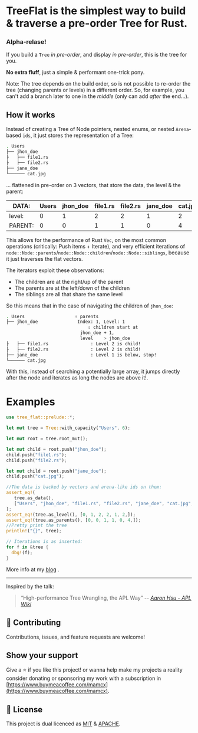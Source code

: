 # TreeFlat is the simplest way to build & traverse a pre-order Tree for Rust.

### Alpha-relase!

If you build a `Tree` *in pre-order*, and display *in pre-order*,
this is the tree for you.

**No extra fluff**, just a simple & performant one-trick pony.

Note: The tree depends on the build order, so is not possible to re-order the tree
(changing parents or levels) in a different order. So, for example, you can't add
a branch later to one in the *middle* (only can add *after* the end...).

## How it works

Instead of creating a Tree of Node pointers, nested enums, or nested `Arena`-based `ids`, it just stores the representation of a Tree:

```bash
. Users
├── jhon_doe
├   ├── file1.rs
├   ├── file2.rs
├── jane_doe
└────── cat.jpg
```

... flattened in pre-order on 3 vectors, that store the data, the level & the parent:

| DATA:  | Users | jhon_doe | file1.rs | file2.rs | jane_doe | cat.jpg |
|--------|-------|----------|----------|----------|----------|---------|
| level:  | 0     | 1        | 2        | 2        | 1        | 2       |
| PARENT:| 0     | 0        | 1        | 1        | 0        | 4       |

This allows for the performance of Rust `Vec`, on the most common operations
(critically: Push items + Iterate), and very efficient iterations of
`node::Node::parents`/`node::Node::children`/`node::Node::siblings`, because it just traverses the flat vectors.

The iterators exploit these observations:

* The children are at the right/up of the parent
* The parents are at the left/down of the children
* The siblings are all that share the same level

So this means that in the case of navigating the children of `jhon_doe`:

```bash
. Users					  ⇡ parents
├── jhon_doe			   Index: 1, Level: 1
					           ⇩ children start at 
							jhon_doe + 1,
							level 	 > jhon_doe
├   ├── file1.rs				: Level 2 is child!
├   ├── file2.rs				: Level 2 is child!
├── jane_doe			        : Level 1 is below, stop!
└────── cat.jpg
```

With this, instead of searching a potentially large array, it jumps directly after the node and iterates as long the nodes are above it!.

# Examples
```rust
use tree_flat::prelude::*;

let mut tree = Tree::with_capacity("Users", 6);

let mut root = tree.root_mut();

let mut child = root.push("jhon_doe");
child.push("file1.rs");
child.push("file2.rs");

let mut child = root.push("jane_doe");
child.push("cat.jpg");

//The data is backed by vectors and arena-like ids on them:
assert_eq!(
   tree.as_data(),
   ["Users", "jhon_doe", "file1.rs", "file2.rs", "jane_doe", "cat.jpg",]
);
assert_eq!(tree.as_level(), [0, 1, 2, 2, 1, 2,]);
assert_eq!(tree.as_parents(), [0, 0, 1, 1, 0, 4,]);
//Pretty print the tree
println!("{}", tree);

// Iterations is as inserted:
for f in &tree {
  dbg!(f);
}

```

More info at my [blog](https://www.elmalabarista.com/blog/2022-flat-tree/)  .

- - - - - -

Inspired by the talk:

> “High-performance Tree Wrangling, the APL Way”
> -- <cite> [Aaron Hsu - APL Wiki](https://aplwiki.com/wiki/Aaron_Hsu)

## 🤝 Contributing

Contributions, issues, and feature requests are welcome!

## Show your support

Give a ⭐️ if you like this project! or wanna help make my projects a reality consider donating or sponsoring my work with a subscription in [https://www.buymeacoffee.com/mamcx](https://www.buymeacoffee.com/mamcx).

## 📝 License

This project is dual licenced as [MIT](./LICENSE-MIT) & [APACHE](./LICENSE-APACHE).
